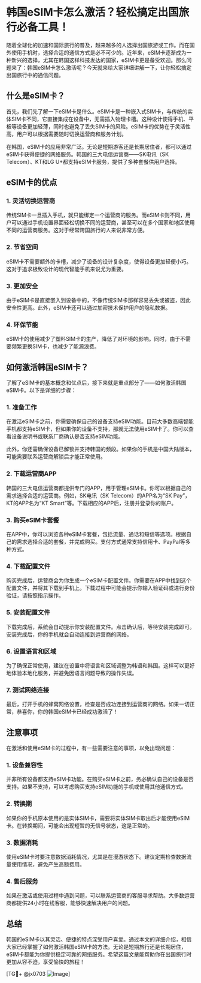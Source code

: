 # 韩国eSIM卡怎么激活？轻松搞定出国旅行必备工具！

随着全球化的加速和国际旅行的普及，越来越多的人选择出国旅游或工作。而在国外使用手机时，选择合适的通信方式是必不可少的。近年来，eSIM卡逐渐成为一种新兴的选择，尤其在韩国这样科技发达的国家，eSIM卡更是备受欢迎。那么问题来了：韩国eSIM卡怎么激活呢？今天就来给大家详细讲解一下，让你轻松搞定出国旅行中的通信问题。

## 什么是eSIM卡？

首先，我们先了解一下eSIM卡是什么。eSIM卡是一种嵌入式SIM卡，与传统的实体SIM卡不同，它直接集成在设备中，无需插入物理卡槽。这种设计使得手机、平板等设备更加轻薄，同时也避免了丢失SIM卡的风险。eSIM卡的优势在于灵活性高，用户可以根据需要随时切换运营商和服务计划。

在韩国，eSIM卡的应用非常广泛。无论是短期游客还是长期居住者，都可以通过eSIM卡获得便捷的网络服务。韩国的三大电信运营商——SK电讯（SK Telecom）、KT和LG U+都支持eSIM卡服务，提供了多种套餐供用户选择。

## eSIM卡的优点

### 1. 灵活切换运营商

传统SIM卡一旦插入手机，就只能绑定一个运营商的服务。而eSIM卡则不同，用户可以通过手机设置界面轻松切换不同的运营商，甚至可以在多个国家和地区使用不同的运营商服务。这对于经常跨国旅行的人来说非常方便。

### 2. 节省空间

eSIM卡不需要额外的卡槽，减少了设备的设计复杂度，使得设备更加轻便小巧。这对于追求极致设计的现代智能手机来说尤为重要。

### 3. 更加安全

由于eSIM卡是直接嵌入到设备中的，不像传统SIM卡那样容易丢失或被盗，因此安全性更高。此外，eSIM卡还可以通过加密技术保护用户的隐私数据。

### 4. 环保节能

eSIM卡的使用减少了塑料SIM卡的生产，降低了对环境的影响。同时，由于不需要频繁更换SIM卡，也减少了能源浪费。

## 如何激活韩国eSIM卡？

了解了eSIM卡的基本概念和优点后，接下来就是重点部分了——如何激活韩国eSIM卡。以下是详细的步骤：

### 1. 准备工作

在激活eSIM卡之前，你需要确保自己的设备支持eSIM功能。目前大多数高端智能手机都支持eSIM卡，但如果你的设备不支持，那就无法使用eSIM卡了。你可以查看设备说明书或联系厂商确认是否支持eSIM功能。

此外，你还需确保设备已解锁并支持韩国的频段。如果你的手机是中国大陆版本，可能需要联系运营商解锁后才能正常使用。

### 2. 下载运营商APP

韩国的三大电信运营商都提供专门的APP，用于管理eSIM卡。你可以根据自己的需求选择合适的运营商。例如，SK电讯（SK Telecom）的APP名为“SK Pay”，KT的APP名为“KT Smart”等。下载相应的APP后，注册并登录你的账户。

### 3. 购买eSIM卡套餐

在APP中，你可以浏览各种eSIM卡套餐，包括流量、通话和短信等选项。根据自己的需求选择合适的套餐，并完成购买。支付方式通常支持信用卡、PayPal等多种方式。

### 4. 下载配置文件

购买完成后，运营商会为你生成一个eSIM卡配置文件。你需要在APP中找到这个配置文件，并将其下载到手机上。下载过程中可能会提示你输入验证码或进行身份验证，请按照指示操作。

### 5. 安装配置文件

下载完成后，系统会自动提示你安装配置文件。点击确认后，等待安装完成即可。安装完成后，你的手机就会自动连接到运营商的网络。

### 6. 设置语言和区域

为了确保正常使用，建议在设置中将语言和区域调整为韩语和韩国。这样可以更好地体验本地化服务，并避免因语言问题导致的操作失误。

### 7. 测试网络连接

最后，打开手机的蜂窝网络设置，检查是否成功连接到运营商的网络。如果一切正常，恭喜你，你的韩国eSIM卡已经成功激活了！

## 注意事项

在激活和使用eSIM卡的过程中，有一些需要注意的事项，以免出现问题：

### 1. 设备兼容性

并非所有设备都支持eSIM卡功能。在购买eSIM卡之前，务必确认自己的设备是否支持。如果不支持，可以考虑购买支持eSIM功能的手机或使用其他通信方式。

### 2. 转换期

如果你的手机原本使用的是实体SIM卡，需要将实体SIM卡取出后才能使用eSIM卡。在转换期间，可能会出现短暂的无信号状态，这是正常的。

### 3. 数据消耗

使用eSIM卡时要注意数据消耗情况，尤其是在漫游状态下。建议定期检查数据流量使用情况，避免产生高额费用。

### 4. 售后服务

如果在激活或使用过程中遇到问题，可以联系运营商的客服寻求帮助。大多数运营商都提供24小时在线客服，能够快速解决用户的问题。

## 总结

韩国的eSIM卡以其灵活、便捷的特点深受用户喜爱。通过本文的详细介绍，相信大家已经掌握了如何激活韩国eSIM卡的方法。无论是短期旅行还是长期居住，eSIM卡都能为你提供稳定可靠的网络服务。希望这篇文章能帮助你在出国旅行时更加从容不迫，享受愉快的旅程！

[TG💪+ @jx0703 ![Image](https://github.com/user-attachments/assets/dbca1d08-cadb-493c-b0ec-ad6f7a83f270)]
